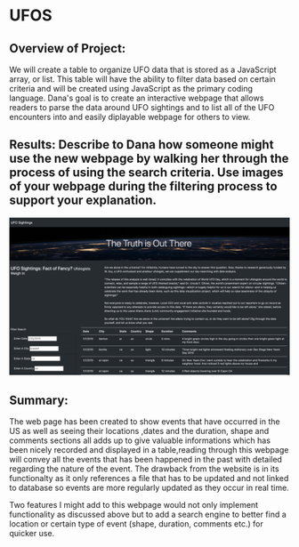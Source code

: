 # UFOS
## Overview of Project: 
We will create a table to organize UFO data that is stored as a JavaScript array, or list. This table will have the ability to filter data based on certain criteria and will be created using JavaScript as the primary coding language.
Dana's goal is to create an interactive webpage that allows readers to parse the data around UFO sightings and to list all of the UFO encounters into and easily diplayable webpage for others to view.


## Results: Describe to Dana how someone might use the new webpage by walking her through the process of using the search criteria. Use images of your webpage during the filtering process to support your explanation.

![](webpage.png?raw=true)




## Summary:
The web page has been created  to show events that have occurred in the US as well as seeing their locations ,dates and the duration, shape and comments sections all adds up to give valuable informations which has been nicely recorded and displayed in a table,reading through this webpage will convey all the events that has  been happened in the past with detailed regarding the nature of the event. The drawback from the website is in its functionalty as it only references a file that has to be updated and not linked to database so events are more regularly updated as they occur in real time.

Two features I might add to this webpage would not only implement functionality as discussed above but to add a search engine to better find a location or certain type of event (shape, duration, comments etc.) for quicker use.
